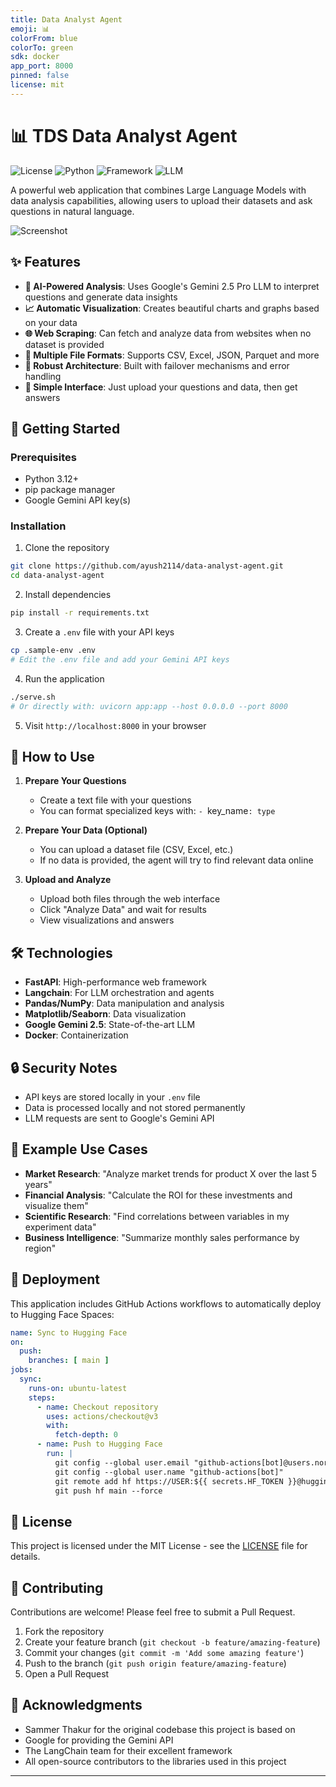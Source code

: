 ```yaml
---
title: Data Analyst Agent
emoji: 📊
colorFrom: blue
colorTo: green
sdk: docker
app_port: 8000
pinned: false
license: mit
---
```


# 📊 TDS Data Analyst Agent

![License](https://img.shields.io/badge/license-MIT-blue)
![Python](https://img.shields.io/badge/python-3.12+-green)
![Framework](https://img.shields.io/badge/framework-FastAPI-009688)
![LLM](https://img.shields.io/badge/LLM-Gemini%202.5-4285F4)

A powerful web application that combines Large Language Models with data analysis capabilities, allowing users to upload their datasets and ask questions in natural language.

![Screenshot](https://i.imgur.com/placeholder.png)

## ✨ Features

- **🤖 AI-Powered Analysis**: Uses Google's Gemini 2.5 Pro LLM to interpret questions and generate data insights
- **📈 Automatic Visualization**: Creates beautiful charts and graphs based on your data
- **🌐 Web Scraping**: Can fetch and analyze data from websites when no dataset is provided
- **📂 Multiple File Formats**: Supports CSV, Excel, JSON, Parquet and more
- **💪 Robust Architecture**: Built with failover mechanisms and error handling
- **🚀 Simple Interface**: Just upload your questions and data, then get answers

## 🚀 Getting Started

### Prerequisites

- Python 3.12+
- pip package manager
- Google Gemini API key(s)

### Installation

1. Clone the repository
```bash
git clone https://github.com/ayush2114/data-analyst-agent.git
cd data-analyst-agent
```

2. Install dependencies
```bash
pip install -r requirements.txt
```

3. Create a `.env` file with your API keys
```bash
cp .sample-env .env
# Edit the .env file and add your Gemini API keys
```

4. Run the application
```bash
./serve.sh
# Or directly with: uvicorn app:app --host 0.0.0.0 --port 8000
```

5. Visit `http://localhost:8000` in your browser

## 📝 How to Use

1. **Prepare Your Questions**
   - Create a text file with your questions
   - You can format specialized keys with: `- `key_name`: type`

2. **Prepare Your Data (Optional)**
   - You can upload a dataset file (CSV, Excel, etc.)
   - If no data is provided, the agent will try to find relevant data online

3. **Upload and Analyze**
   - Upload both files through the web interface
   - Click "Analyze Data" and wait for results
   - View visualizations and answers

## 🛠️ Technologies

- **FastAPI**: High-performance web framework
- **Langchain**: For LLM orchestration and agents
- **Pandas/NumPy**: Data manipulation and analysis
- **Matplotlib/Seaborn**: Data visualization
- **Google Gemini 2.5**: State-of-the-art LLM
- **Docker**: Containerization

## 🔒 Security Notes

- API keys are stored locally in your `.env` file
- Data is processed locally and not stored permanently
- LLM requests are sent to Google's Gemini API

## 🌟 Example Use Cases

- **Market Research**: "Analyze market trends for product X over the last 5 years"
- **Financial Analysis**: "Calculate the ROI for these investments and visualize them"
- **Scientific Research**: "Find correlations between variables in my experiment data"
- **Business Intelligence**: "Summarize monthly sales performance by region"

## 🔄 Deployment

This application includes GitHub Actions workflows to automatically deploy to Hugging Face Spaces:

```yaml
name: Sync to Hugging Face
on:
  push:
    branches: [ main ]
jobs:
  sync:
    runs-on: ubuntu-latest
    steps:
      - name: Checkout repository
        uses: actions/checkout@v3
        with:
          fetch-depth: 0
      - name: Push to Hugging Face
        run: |
          git config --global user.email "github-actions[bot]@users.noreply.github.com"
          git config --global user.name "github-actions[bot]"
          git remote add hf https://USER:${{ secrets.HF_TOKEN }}@huggingface.co/spaces/YOUR_SPACE/NAME
          git push hf main --force
```

## 📜 License

This project is licensed under the MIT License - see the [LICENSE](LICENSE) file for details.

## 👥 Contributing

Contributions are welcome! Please feel free to submit a Pull Request.

1. Fork the repository
2. Create your feature branch (`git checkout -b feature/amazing-feature`)
3. Commit your changes (`git commit -m 'Add some amazing feature'`)
4. Push to the branch (`git push origin feature/amazing-feature`)
5. Open a Pull Request

## 🙏 Acknowledgments

- Sammer Thakur for the original codebase this project is based on
- Google for providing the Gemini API
- The LangChain team for their excellent framework
- All open-source contributors to the libraries used in this project

---
